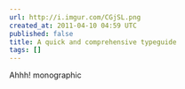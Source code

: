 ```yaml
---
url: http://i.imgur.com/CGjSL.png
created_at: 2011-04-10 04:59 UTC
published: false
title: A quick and comprehensive typeguide
tags: []
---
```


Ahhh! monographic
